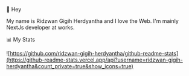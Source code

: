 👋 Hey

My name is Ridzwan Gigih Herdyantha and I love the Web. I'm mainly NextJs developer at works.

📊 My Stats

![https://github.com/ridzwan-gigih-herdyantha/github-readme-stats](https://github-readme-stats.vercel.app/api?username=ridzwan-gigih-herdyantha&count_private=true&show_icons=true)
